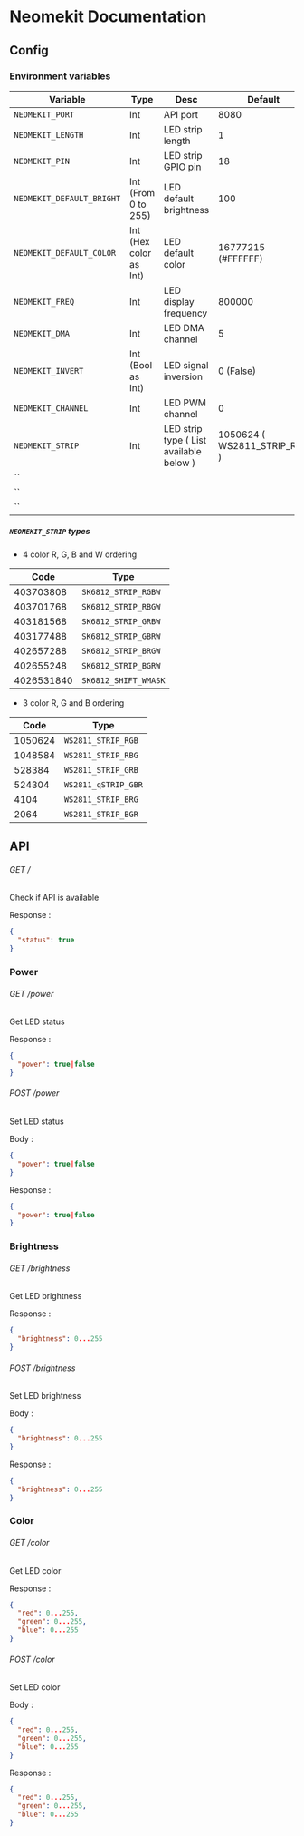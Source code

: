 # Neomekit Documentation

## Config

### Environment variables

| Variable | Type | Desc | Default |
|---|---|---|---|
| `NEOMEKIT_PORT` | Int | API port | 8080 |
| `NEOMEKIT_LENGTH` | Int | LED strip length | 1 |
| `NEOMEKIT_PIN` | Int | LED strip GPIO pin | 18 |
| `NEOMEKIT_DEFAULT_BRIGHT` | Int (From 0 to 255) | LED default brightness | 100 |
| `NEOMEKIT_DEFAULT_COLOR` | Int (Hex color as Int) | LED default color | 16777215 (#FFFFFF) |
| `NEOMEKIT_FREQ` | Int | LED display frequency | 800000 |
| `NEOMEKIT_DMA` | Int | LED DMA channel | 5 |
| `NEOMEKIT_INVERT` | Int (Bool as Int) | LED signal inversion | 0 (False) |
| `NEOMEKIT_CHANNEL` | Int | LED PWM channel | 0 |
| `NEOMEKIT_STRIP` | Int | LED strip type ( List available below ) | 1050624 ( WS2811_STRIP_RGB ) |
| `` |  |  |  |
| `` |  |  |  |
| `` |  |  |  |

##### `NEOMEKIT_STRIP` types

- 4 color R, G, B and W ordering

| Code | Type |
|---|---|
| 403703808 | `SK6812_STRIP_RGBW` |
| 403701768 | `SK6812_STRIP_RBGW` |
| 403181568 | `SK6812_STRIP_GRBW` |
| 403177488 | `SK6812_STRIP_GBRW` |
| 402657288 | `SK6812_STRIP_BRGW` |
| 402655248 | `SK6812_STRIP_BGRW` |
| 4026531840 | `SK6812_SHIFT_WMASK` |

- 3 color R, G and B ordering

| Code | Type |
|---|---|
| 1050624 | `WS2811_STRIP_RGB` |
| 1048584 | `WS2811_STRIP_RBG` |
| 528384 | `WS2811_STRIP_GRB` |
| 524304 | `WS2811_qSTRIP_GBR` |
| 4104 | `WS2811_STRIP_BRG` |
| 2064 | `WS2811_STRIP_BGR` |

## API

###### GET /

Check if API is available

Response :
````json
{
  "status": true
}
````

### Power

###### GET /power

Get LED status

Response :
````json
{
  "power": true|false
}
````

###### POST /power

Set LED status

Body :
````json
{
  "power": true|false
}
````

Response :
````json
{
  "power": true|false
}
````

### Brightness

###### GET /brightness

Get LED brightness

Response :
````json
{
  "brightness": 0...255
}
````

###### POST /brightness

Set LED brightness

Body :
````json
{
  "brightness": 0...255
}
````

Response :
````json
{
  "brightness": 0...255
}
````

### Color

###### GET /color

Get LED color

Response :
````json
{
  "red": 0...255,
  "green": 0...255,
  "blue": 0...255
}
````

###### POST /color

Set LED color

Body :
````json
{
  "red": 0...255,
  "green": 0...255,
  "blue": 0...255
}
````

Response :
````json
{
  "red": 0...255,
  "green": 0...255,
  "blue": 0...255
}
````
